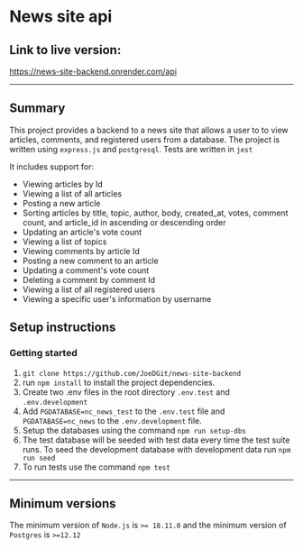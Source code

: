# News site api

## Link to live version:

https://news-site-backend.onrender.com/api

---

## Summary

This project provides a backend to a news site that allows a user to to view articles, comments, and registered users from a database.
The project is written using `express.js` and `postgresql`. Tests are written in `jest`

It includes support for:

- Viewing articles by Id
- Viewing a list of all articles
- Posting a new article
- Sorting articles by title, topic, author, body, created_at, votes, comment count, and article_id in ascending or descending order
- Updating an article's vote count
- Viewing a list of topics
- Viewing comments by article Id
- Posting a new comment to an article
- Updating a comment's vote count
- Deleting a comment by comment Id
- Viewing a list of all registered users
- Viewing a specific user's information by username

## Setup instructions

### Getting started

1.  `git clone https://github.com/JoeDGit/news-site-backend`
2.  run `npm install` to install the project dependencies.
3.  Create two .env files in the root directory `.env.test` and `.env.development`
4.  Add `PGDATABASE=nc_news_test` to the `.env.test` file and `PGDATABASE=nc_news` to the `.env.development` file.
5.  Setup the databases using the command `npm run setup-dbs`
6.  The test database will be seeded with test data every time the test suite runs. To seed the development database with development data run `npm run seed`
7.  To run tests use the command `npm test`

---

## Minimum versions

The minimum version of `Node.js` is `>= 18.11.0` and the minimum version of `Postgres` is `>=12.12`
